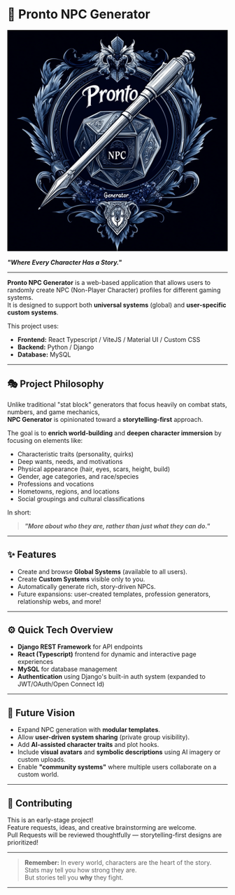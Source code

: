 # 📜 Pronto NPC Generator

![Pronto NPC Generator Logo](public/logo_4.png "Pronto NPC Generator")

**_"Where Every Character Has a Story."_**

---

**Pronto NPC Generator** is a web-based application that allows users to randomly create NPC (Non-Player Character) profiles for different gaming systems.  
It is designed to support both **universal systems** (global) and **user-specific custom systems**.

This project uses:

- **Frontend:** React Typescript / ViteJS / Material UI / Custom CSS
- **Backend:** Python / Django
- **Database:** MySQL

---

## 🎭 Project Philosophy

Unlike traditional "stat block" generators that focus heavily on combat stats, numbers, and game mechanics,  
**NPC Generator** is opinionated toward a **storytelling-first** approach.

The goal is to **enrich world-building** and **deepen character immersion** by focusing on elements like:

- Characteristic traits (personality, quirks)
- Deep wants, needs, and motivations
- Physical appearance (hair, eyes, scars, height, build)
- Gender, age categories, and race/species
- Professions and vocations
- Hometowns, regions, and locations
- Social groupings and cultural classifications

In short:  
> **_"More about who they are, rather than just what they can do."_**

---

## ✨ Features

- Create and browse **Global Systems** (available to all users).
- Create **Custom Systems** visible only to you.
- Automatically generate rich, story-driven NPCs.
- Future expansions: user-created templates, profession generators, relationship webs, and more!

---

## ⚙️ Quick Tech Overview

- **Django REST Framework** for API endpoints
- **React (Typescript)** frontend for dynamic and interactive page experiences
- **MySQL** for database management
- **Authentication** using Django's built-in auth system (expanded to JWT/OAuth/Open Connect Id)

---

## 🔮 Future Vision

- Expand NPC generation with **modular templates**.
- Allow **user-driven system sharing** (private group visibility).
- Add **AI-assisted character traits** and plot hooks.
- Include **visual avatars** and **symbolic descriptions** using AI imagery or custom uploads.
- Enable **"community systems"** where multiple users collaborate on a custom world.

---

## 🤝 Contributing

This is an early-stage project!  
Feature requests, ideas, and creative brainstorming are welcome.  
Pull Requests will be reviewed thoughtfully — storytelling-first designs are prioritized!

---

> **Remember:** In every world, characters are the heart of the story.  
> Stats may tell you how strong they are.  
> But stories tell you **why** they fight.

---

